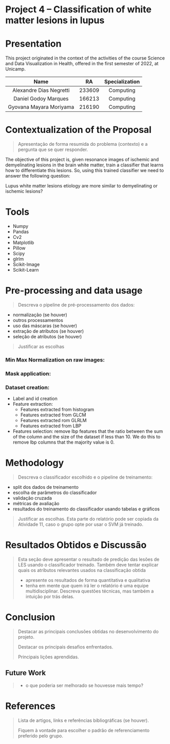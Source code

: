 # Project 4 –  Classification of white matter lesions in lupus



# Presentation

This project originated in the context of the activities of the course Science and Data Visualization in Health, offered in the first semester of 2022, at Unicamp.

| Name                    | RA     | Specialization |
| :---:                   | :---:  |  :---:         |
| Alexandre Dias Negretti | 233609 | Computing      |
| Daniel Godoy Marques    | 166213 | Computing      |
| Gyovana Mayara Moriyama | 216190 | Computing      |

# Contextualization of the Proposal
> Apresentação de forma resumida do problema (contexto) e a pergunta que se quer responder.

The objective of this project is, given resonance images of ischemic and demyelinating lesions in the brain white matter, train a classifier that learns how to differentiate this lesions. So, using this trained classifier we need to answer the following question:

Lupus white matter lesions etiology are more similar to demyelinating or ischemic lesions?

# Tools
*  Numpy
*  Pandas 
*  Cv2
*  Matplotlib
*  Pillow
*  Scipy
*  glrlm
*  Scikit-Image
*  Scikit-Learn

# Pre-processing and data usage

> Descreva o pipeline de pré-processamento dos dados:
* normalização (se houver)
* outros processamentos
* uso das máscaras (se houver)
* extração de atributos (se houver)
* seleção de atributos (se houver)
> Justificar as escolhas

###  Min Max Normalization on raw images:

### Mask application:

### Dataset creation:

* Label and id creation
* Feature extraction:
  * Features extracted from histogram
  * Features extracted from GLCM
  * Features extracted rom GLRLM
  * Features extracted from LBP
 * Features selection: remove lbp features that the ratio between the sum of the column and the size of the dataset if less than 10. We do this to remove lbp columns that the majority value is 0.


# Methodology
> Descreva o classificador escolhido e o pipeline de treinamento:
* split dos dados de treinamento
* escolha de parâmetros do classificador
* validação cruzada
* métricas de avaliação
* resultados do treinamento do classificador usando tabelas e gráficos
>
> Justificar as escolhas.
> Esta parte do relatório pode ser copiada da Atividade 11, caso o grupo opte por usar o SVM já treinado.

# Resultados Obtidos e Discussão
> Esta seção deve apresentar o resultado de predição das lesões de LES usando o classificador treinado. Também deve tentar explicar quais os atributos relevantes usados na classificação obtida
> * apresente os resultados de forma quantitativa e qualitativa
> * tenha em mente que quem irá ler o relatório é uma equipe multidisciplinar. Descreva questões técnicas, mas também a intuição por trás delas.

# Conclusion
> Destacar as principais conclusões obtidas no desenvolvimento do projeto.
>
> Destacar os principais desafios enfrentados.
>
> Principais lições aprendidas.
>
## Future Work
> * o que poderia ser melhorado se houvesse mais tempo?

# References
> Lista de artigos, links e referências bibliográficas (se houver).
>
> Fiquem à vontade para escolher o padrão de referenciamento preferido pelo grupo.
